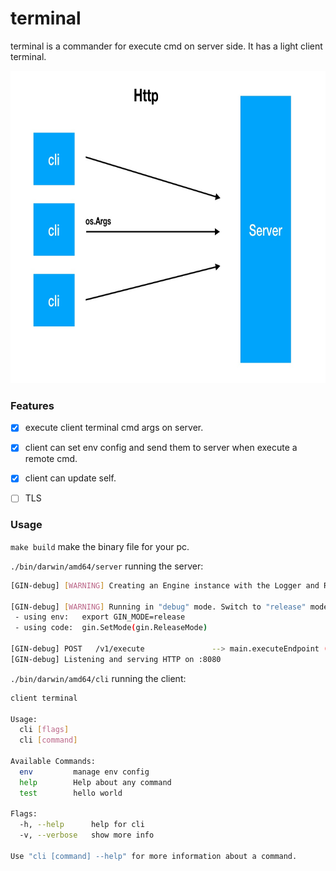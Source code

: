 # terminal

terminal is a commander for execute cmd on server side. It has a light client terminal.

<img src="./static/img/terminal.jpg" width=800 height=500>

### Features
 - [x] execute client terminal cmd args on server.
 - [x] client can set env config and send them to server when execute a remote cmd. 
 - [x] client can update self.
 - [ ] TLS


### Usage

`make build` make the binary file for your pc.

 `./bin/darwin/amd64/server` running the server:

``` bash
[GIN-debug] [WARNING] Creating an Engine instance with the Logger and Recovery middleware already attached.

[GIN-debug] [WARNING] Running in "debug" mode. Switch to "release" mode in production.
 - using env:	export GIN_MODE=release
 - using code:	gin.SetMode(gin.ReleaseMode)

[GIN-debug] POST   /v1/execute               --> main.executeEndpoint (5 handlers)
[GIN-debug] Listening and serving HTTP on :8080
```



```./bin/darwin/amd64/cli``` running the client:

```bash
client terminal

Usage:
  cli [flags]
  cli [command]

Available Commands:
  env         manage env config
  help        Help about any command
  test        hello world

Flags:
  -h, --help      help for cli
  -v, --verbose   show more info

Use "cli [command] --help" for more information about a command.
```

